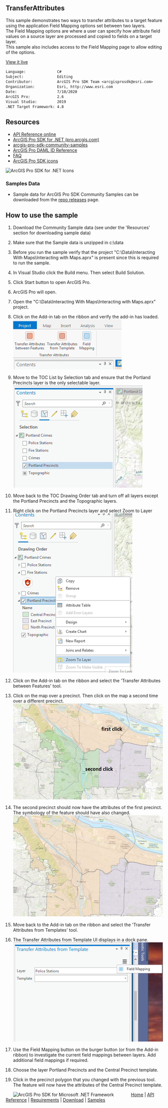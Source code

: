 ## TransferAttributes

<!-- TODO: Write a brief abstract explaining this sample -->
This sample demonstrates two ways to transfer attributes to a target feature using the application Field Mapping options set between two layers.   
The Field Mapping options are where a user can specify how attribute field values on a source layer are processed and copied to fields on a target layer.   
This sample also includes access to the Field Mapping page to allow editing of the options.   
  


<a href="http://pro.arcgis.com/en/pro-app/sdk/" target="_blank">View it live</a>

<!-- TODO: Fill this section below with metadata about this sample-->
```
Language:              C#
Subject:               Editing
Contributor:           ArcGIS Pro SDK Team <arcgisprosdk@esri.com>
Organization:          Esri, http://www.esri.com
Date:                  7/10/2020
ArcGIS Pro:            2.6
Visual Studio:         2019
.NET Target Framework: 4.8
```

## Resources

* [API Reference online](https://pro.arcgis.com/en/pro-app/sdk/api-reference)
* <a href="https://pro.arcgis.com/en/pro-app/sdk/" target="_blank">ArcGIS Pro SDK for .NET (pro.arcgis.com)</a>
* [arcgis-pro-sdk-community-samples](https://github.com/Esri/arcgis-pro-sdk-community-samples)
* [ArcGIS Pro DAML ID Reference](https://github.com/Esri/arcgis-pro-sdk/wiki/ArcGIS-Pro-DAML-ID-Reference)
* [FAQ](https://github.com/Esri/arcgis-pro-sdk/wiki/FAQ)
* [ArcGIS Pro SDK icons](https://github.com/Esri/arcgis-pro-sdk/releases/tag/2.4.0.19948)

![ArcGIS Pro SDK for .NET Icons](https://Esri.github.io/arcgis-pro-sdk/images/Home/Image-of-icons.png  "ArcGIS Pro SDK Icons")

### Samples Data

* Sample data for ArcGIS Pro SDK Community Samples can be downloaded from the [repo releases](https://github.com/Esri/arcgis-pro-sdk-community-samples/releases) page.  

## How to use the sample
<!-- TODO: Explain how this sample can be used. To use images in this section, create the image file in your sample project's screenshots folder. Use relative url to link to this image using this syntax: ![My sample Image](FacePage/SampleImage.png) -->
1. Download the Community Sample data (see under the 'Resources' section for downloading sample data)  
1. Make sure that the Sample data is unzipped in c:\data  
1. Before you run the sample verify that the project "C:\Data\Interacting With Maps\Interacting with Maps.aprx" is present since this is required to run the sample.  
1. In Visual Studio click the Build menu. Then select Build Solution.  
1. Click Start button to open ArcGIS Pro.  
1. ArcGIS Pro will open.   
1. Open the "C:\Data\Interacting With Maps\Interacting with Maps.aprx" project.  
1. Click on the Add-in tab on the ribbon and verify the add-in has loaded.   
![UI](Screenshots/Screen1.png)  
  
1. Move to the TOC List by Selection tab and ensure that the Portland Precincts layer is the only selectable layer.   
![UI](Screenshots/Screen2.png)  
  
1. Move back to the TOC Drawing Order tab and turn off all layers except the Portland Precincts and the Topographic layers.   
1. Right click on the Portland Precincts layer and select Zoom to Layer  
![UI](Screenshots/Screen3.png)  
  
1. Click on the Add-in tab on the ribbon and select the 'Transfer Attributes between Features' tool.   
1. Click on the map over a precinct. Then click on the map a second time over a different precinct.   
![UI](Screenshots/Screen4.png)  
  
1. The second precinct should now have the attributes of the first precinct. The symbology of the feature should have also changed.   
![UI](Screenshots/Screen5.png)  
  
1. Move back to the Add-in tab on the ribbon and select the 'Transfer Attributes from Templates' tool.   
1. The Transfer Attributes from Template UI displays in a dock pane.    
![UI](Screenshots/Screen6.png)  
  
1. Use the Field Mapping button on the burger button (or from the Add-in ribbon) to investigate the current field mappings between layers. Add additional  field mappings if required.   
  
1. Choose the layer Portland Precincts and the Central Precinct template.  
1. Click in the precinct polygon that you changed with the previous tool.  The feature will now have the attributes of the Central Precinct template.  
  


<!-- End -->

&nbsp;&nbsp;&nbsp;&nbsp;&nbsp;&nbsp;<img src="https://esri.github.io/arcgis-pro-sdk/images/ArcGISPro.png"  alt="ArcGIS Pro SDK for Microsoft .NET Framework" height = "20" width = "20" align="top"  >
&nbsp;&nbsp;&nbsp;&nbsp;&nbsp;&nbsp;&nbsp;&nbsp;&nbsp;&nbsp;&nbsp;&nbsp;
[Home](https://github.com/Esri/arcgis-pro-sdk/wiki) | <a href="https://pro.arcgis.com/en/pro-app/sdk/api-reference" target="_blank">API Reference</a> | [Requirements](https://github.com/Esri/arcgis-pro-sdk/wiki#requirements) | [Download](https://github.com/Esri/arcgis-pro-sdk/wiki#installing-arcgis-pro-sdk-for-net) | <a href="https://github.com/esri/arcgis-pro-sdk-community-samples" target="_blank">Samples</a>
